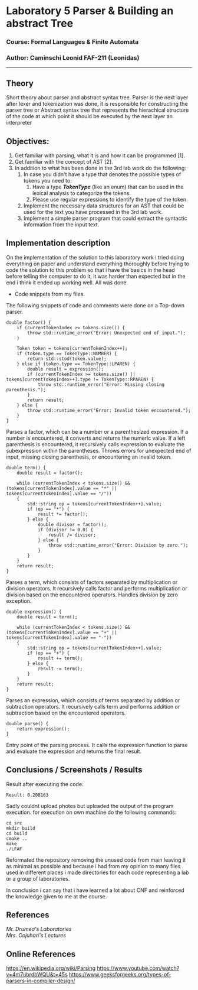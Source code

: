 # Laboratory 5 Parser & Building an abstract Tree

### Course: Formal Languages & Finite Automata
### Author: Caminschi Leonid FAF-211 (Leonidas)

----

## Theory
Short theory about parser and abstract syntax tree.
Parser is the next layer after lexer and tokenization was done, it is responsible for constructing the parser tree or Abstract syntax tree that represents the hierachical structure of the code at which point it should be executed by the next layer an interpreter


## Objectives:
1. Get familiar with parsing, what it is and how it can be programmed [1].
2. Get familiar with the concept of AST [2].
3. In addition to what has been done in the 3rd lab work do the following:
   1. In case you didn't have a type that denotes the possible types of tokens you need to:
      1. Have a type __*TokenType*__ (like an enum) that can be used in the lexical analysis to categorize the tokens. 
      2. Please use regular expressions to identify the type of the token.
   2. Implement the necessary data structures for an AST that could be used for the text you have processed in the 3rd lab work.
   3. Implement a simple parser program that could extract the syntactic information from the input text.

## Implementation description

On the implementation of the solution to this laboratory work i tried doing everything on paper and understand
everything thoroughly before trying to code the solution to this problem so that i have the basics in the head
before telling the computer to do it, it was harder than expected but in the end i think it ended up working well.
All was done.

* Code snippets from my files.

The following snippets of code and comments were done on a Top-down parser.

```
double factor() {
    if (currentTokenIndex >= tokens.size()) {
        throw std::runtime_error("Error: Unexpected end of input.");
    }

    Token token = tokens[currentTokenIndex++];
    if (token.type == TokenType::NUMBER) {
        return std::stod(token.value);
    } else if (token.type == TokenType::LPAREN) {
        double result = expression();
        if (currentTokenIndex >= tokens.size() || tokens[currentTokenIndex++].type != TokenType::RPAREN) {
            throw std::runtime_error("Error: Missing closing parenthesis.");
        }
        return result;
    } else {
        throw std::runtime_error("Error: Invalid token encountered.");
    }
}
```

Parses a factor, which can be a number or a parenthesized expression. If a number is encountered, it converts and returns the numeric value. If a left parenthesis is encountered, it recursively calls expression to evaluate the subexpression within the parentheses. Throws errors for unexpected end of input, missing closing parenthesis, or encountering an invalid token.

```
double term() {
    double result = factor();

    while (currentTokenIndex < tokens.size() &&(tokens[currentTokenIndex].value == "*" || tokens[currentTokenIndex].value == "/")) 
    {
        std::string op = tokens[currentTokenIndex++].value;
        if (op == "*") {
            result *= factor();
        } else {
            double divisor = factor();
            if (divisor != 0.0) {
                result /= divisor;
            } else {
                throw std::runtime_error("Error: Division by zero.");
            }
        }
    }
    return result;
}
```

Parses a term, which consists of factors separated by multiplication or division operators. It recursively calls factor and performs multiplication or division based on the encountered operators. Handles division by zero exception.

```
double expression() {
    double result = term();

    while (currentTokenIndex < tokens.size() && (tokens[currentTokenIndex].value == "+" || tokens[currentTokenIndex].value == "-")) 
    {
        std::string op = tokens[currentTokenIndex++].value;
        if (op == "+") {
            result += term();
        } else {
            result -= term();
        }
    }
    return result;
}
```

Parses an expression, which consists of terms separated by addition or subtraction operators. It recursively calls term and performs addition or subtraction based on the encountered operators.

```
double parse() {
    return expression();
}
```

Entry point of the parsing process. It calls the expression function to parse and evaluate the expression and returns the final result.

## Conclusions / Screenshots / Results

Result after executing the code:

```
Result: 0.208163
```

Sadly couldnt upload photos but uploaded the output of the program execution.
for execution on own machine do the following commands:<br />

```
cd src
mkdir build
cd build
cmake ..
make
./LFAF
```

Reformated the repository removing the unused code from main leaving it as minimal as possible and because i had from my opinion to many files used in different places i made directories for each code representing a lab or a group of laboratories.

In conclusion i can say that i have learned a lot about CNF and reinforced the knowledge
given to me at the course.

## References

*Mr. Drumea's Laboratories*<br />
*Mrs. Cojuhari's Lectures*

## Online References

https://en.wikipedia.org/wiki/Parsing
https://www.youtube.com/watch?v=4m7ubrdbWQU&t=45s
https://www.geeksforgeeks.org/types-of-parsers-in-compiler-design/
